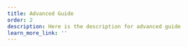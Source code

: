 ```yaml
---
title: Advanced Guide
order: 2
description: Here is the description for advanced guide
learn_more_link: ''
---
```

